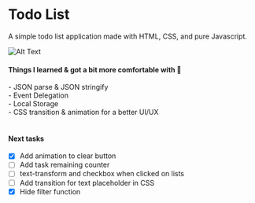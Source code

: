 # Todo List 
A simple todo list application made with HTML, CSS, and pure Javascript.

![Alt Text](https://i.imgur.com/fzIUhZJ.gif)

<h4>Things I learned & got a bit more comfortable with 😬</h4>
- JSON parse & JSON stringify<br>
- Event Delegation<br>
- Local Storage<br>
- CSS transition & animation for a better UI/UX<br>
<br>
<h4>Next tasks</h4>

- [x] Add animation to clear button
- [ ] Add task remaining counter
- [ ] text-transform and checkbox when clicked on lists
- [ ] Add transition for text placeholder in CSS
- [x] Hide filter function
